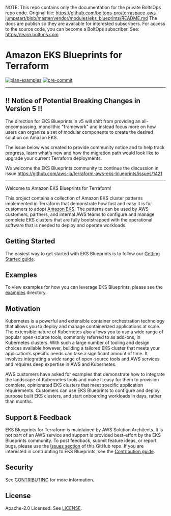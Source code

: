 <!-- note marker start -->
NOTE: This repo contains only the documentation for the private BoltsOps repo code.
Original file: https://github.com/boltops-pro/terraspace-aws-jumpstart/blob/master/vendor/modules/eks_blueprints/README.md
The docs are publish so they are available for interested subscribers.
For access to the source code, you can become a BoltOps subscriber.
See: https://learn.boltops.com

<!-- note marker end -->

# Amazon EKS Blueprints for Terraform

[![plan-examples](https://github.com/aws-ia/terraform-aws-eks-blueprints/actions/workflows/plan-examples.yml/badge.svg)](https://github.com/aws-ia/terraform-aws-eks-blueprints/actions/workflows/plan-examples.yml)
[![pre-commit](https://github.com/aws-ia/terraform-aws-eks-blueprints/actions/workflows/pre-commit.yml/badge.svg)](https://github.com/aws-ia/terraform-aws-eks-blueprints/actions/workflows/pre-commit.yml)

---

## :bangbang: Notice of Potential Breaking Changes in Version 5 :bangbang:

The direction for EKS Blueprints in v5 will shift from providing an all-encompassing, monolithic "framework" and instead focus more on how users can organize a set of modular components to create the desired solution on Amazon EKS.

The issue below was created to provide community notice and to help track progress, learn what's new and how the migration path would look like to upgrade your current Terraform deployments.

We welcome the EKS Blueprints community to continue the discussion in issue https://github.com/aws-ia/terraform-aws-eks-blueprints/issues/1421

---

Welcome to Amazon EKS Blueprints for Terraform!

This project contains a collection of Amazon EKS cluster patterns implemented in Terraform that demonstrate how fast and easy it is for customers to adopt [Amazon EKS](https://aws.amazon.com/eks/). The patterns can be used by AWS customers, partners, and internal AWS teams to configure and manage complete EKS clusters that are fully bootstrapped with the operational software that is needed to deploy and operate workloads.

## Getting Started

The easiest way to get started with EKS Blueprints is to follow our [Getting Started guide](https://aws-ia.github.io/terraform-aws-eks-blueprints/latest/getting-started/).

## Examples

To view examples for how you can leverage EKS Blueprints, please see the [examples](https://github.com/aws-ia/terraform-aws-eks-blueprints/tree/main/examples) directory.

## Motivation

Kubernetes is a powerful and extensible container orchestration technology that allows you to deploy and manage containerized applications at scale. The extensible nature of Kubernetes also allows you to use a wide range of popular open-source tools, commonly referred to as add-ons, in Kubernetes clusters. With such a large number of tooling and design choices available however, building a tailored EKS cluster that meets your application’s specific needs can take a significant amount of time. It involves integrating a wide range of open-source tools and AWS services and requires deep expertise in AWS and Kubernetes.

AWS customers have asked for examples that demonstrate how to integrate the landscape of Kubernetes tools and make it easy for them to provision complete, opinionated EKS clusters that meet specific application requirements. Customers can use EKS Blueprints to configure and deploy purpose built EKS clusters, and start onboarding workloads in days, rather than months.

## Support & Feedback

EKS Blueprints for Terraform is maintained by AWS Solution Architects. It is not part of an AWS service and support is provided best-effort by the EKS Blueprints community. To post feedback, submit feature ideas, or report bugs, please use the [Issues section](https://github.com/aws-ia/terraform-aws-eks-blueprints/issues) of this GitHub repo. If you are interested in contributing to EKS Blueprints, see the [Contribution guide](https://github.com/aws-ia/terraform-aws-eks-blueprints/blob/main/CONTRIBUTING.md).

## Security

See [CONTRIBUTING](CONTRIBUTING.md#security-issue-notifications) for more information.

## License

Apache-2.0 Licensed. See [LICENSE](https://github.com/aws-ia/terraform-aws-eks-blueprints/blob/main/LICENSE).
